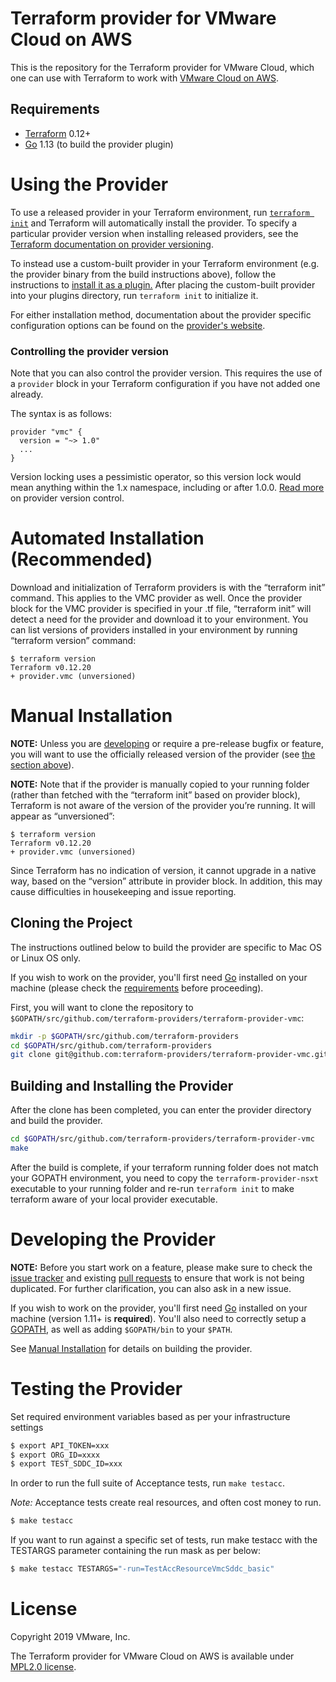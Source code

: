 # Terraform provider for VMware Cloud on AWS

This is the repository for the Terraform provider for VMware Cloud, which one can use with
Terraform to work with [VMware Cloud on AWS](https://vmc.vmware.com/).

Requirements
------------

- [Terraform](https://www.terraform.io/downloads.html) 0.12+
- [Go](https://golang.org/doc/install) 1.13 (to build the provider plugin)

# Using the Provider

To use a released provider in your Terraform environment, run [`terraform init`](https://www.terraform.io/docs/commands/init.html) and Terraform will automatically install the provider. To specify a particular provider version when installing released providers, see the [Terraform documentation on provider versioning](https://www.terraform.io/docs/configuration/providers.html#version-provider-versions).

To instead use a custom-built provider in your Terraform environment (e.g. the provider binary from the build instructions above), follow the instructions to [install it as a plugin.](https://www.terraform.io/docs/plugins/basics.html#installing-plugins) After placing the custom-built provider into your plugins directory,  run `terraform init` to initialize it.

For either installation method, documentation about the provider specific configuration options can be found on the [provider's website](https://www.terraform.io/docs/providers/vmc/index.html).


### Controlling the provider version

Note that you can also control the provider version. This requires the use of a
`provider` block in your Terraform configuration if you have not added one
already.

The syntax is as follows:

```hcl
provider "vmc" {
  version = "~> 1.0"
  ...
}
```

Version locking uses a pessimistic operator, so this version lock would mean
anything within the 1.x namespace, including or after 1.0.0. [Read
more][provider-vc] on provider version control.

[provider-vc]: https://www.terraform.io/docs/configuration/providers.html#provider-versions

# Automated Installation (Recommended)

Download and initialization of Terraform providers is with the “terraform init” command. This applies to the VMC provider as well. Once the provider block for the VMC provider is specified in your .tf file, “terraform init” will detect a need for the provider and download it to your environment.
You can list versions of providers installed in your environment by running “terraform version” command:

```hcl
$ terraform version
Terraform v0.12.20
+ provider.vmc (unversioned)
```

# Manual Installation

**NOTE:** Unless you are [developing](#developing-the-provider) or require a
pre-release bugfix or feature, you will want to use the officially released
version of the provider (see [the section above](#using-the-provider)).

**NOTE:** Note that if the provider is manually copied to your running folder (rather than fetched with the “terraform init” based on provider block), Terraform is not aware of the version of the provider you’re running. It will appear as “unversioned”:

```hcl
$ terraform version
Terraform v0.12.20
+ provider.vmc (unversioned)
```

Since Terraform has no indication of version, it cannot upgrade in a native way, based on the “version” attribute in provider block.
In addition, this may cause difficulties in housekeeping and issue reporting.

## Cloning the Project

The instructions outlined below to build the provider are specific to Mac OS or Linux OS only.

If you wish to work on the provider, you'll first need [Go](http://www.golang.org) installed on your machine (please check the [requirements](https://github.com/terraform-providers/terraform-provider-aws#requirements) before proceeding).

First, you will want to clone the repository to
`$GOPATH/src/github.com/terraform-providers/terraform-provider-vmc`:

```sh
mkdir -p $GOPATH/src/github.com/terraform-providers
cd $GOPATH/src/github.com/terraform-providers
git clone git@github.com:terraform-providers/terraform-provider-vmc.git
```

## Building and Installing the Provider

After the clone has been completed, you can enter the provider directory and build the provider. 

```sh
cd $GOPATH/src/github.com/terraform-providers/terraform-provider-vmc
make 
```

After the build is complete, if your terraform running folder does not match your GOPATH environment, you need to copy the `terraform-provider-nsxt` executable to your running folder and re-run `terraform init` to make terraform aware of your local provider executable.

# Developing the Provider

**NOTE:** Before you start work on a feature, please make sure to check the
[issue tracker][gh-issues] and existing [pull requests][gh-prs] to ensure that
work is not being duplicated. For further clarification, you can also ask in a
new issue.

[gh-issues]: https://github.com/terraform-providers/terraform-provider-vmc/issues
[gh-prs]: https://github.com/terraform-providers/terraform-provider-vmc/pulls

If you wish to work on the provider, you'll first need [Go][go-website]
installed on your machine (version 1.11+ is **required**). You'll also need to
correctly setup a [GOPATH][gopath], as well as adding `$GOPATH/bin` to your
`$PATH`.

[go-website]: https://golang.org/
[gopath]: http://golang.org/doc/code.html#GOPATH

See [Manual Installation](#manual-installation) for details on building the
provider.


# Testing the Provider

Set required environment variables based as per your infrastructure settings

```sh
$ export API_TOKEN=xxx
$ export ORG_ID=xxxx
$ export TEST_SDDC_ID=xxx
```

In order to run the full suite of Acceptance tests, run `make testacc`.

*Note:* Acceptance tests create real resources, and often cost money to run.

```sh
$ make testacc
```

If you want to run against a specific set of tests, run make testacc with the TESTARGS parameter containing the run mask as per below:

```sh
$ make testacc TESTARGS="-run=TestAccResourceVmcSddc_basic"
```

# License

Copyright 2019 VMware, Inc.

The Terraform provider for VMware Cloud on AWS is available under [MPL2.0 license](https://github.com/terraform-providers/terraform-provider-vmc/blob/master/LICENSE).
